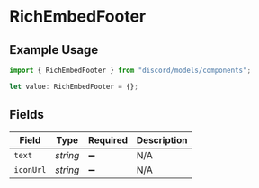 # RichEmbedFooter

## Example Usage

```typescript
import { RichEmbedFooter } from "discord/models/components";

let value: RichEmbedFooter = {};
```

## Fields

| Field              | Type               | Required           | Description        |
| ------------------ | ------------------ | ------------------ | ------------------ |
| `text`             | *string*           | :heavy_minus_sign: | N/A                |
| `iconUrl`          | *string*           | :heavy_minus_sign: | N/A                |